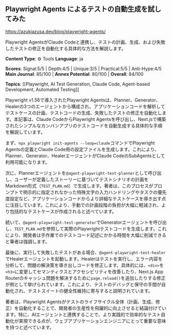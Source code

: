 ## Playwright Agents によるテストの自動生成を試してみた

https://azukiazusa.dev/blog/playwright-agents/

Playwright AgentsがClaude Codeと連携し、テストの計画、生成、および失敗したテストの修正を自動化する具体的な方法を解説します。

**Content Type**: ⚙️ Tools
**Language**: ja

**Scores**: Signal:5/5 | Depth:4/5 | Unique:3/5 | Practical:5/5 | Anti-Hype:4/5
**Main Journal**: 85/100 | **Annex Potential**: 80/100 | **Overall**: 84/100

**Topics**: [[Playwright, AI Test Generation, Claude Code, Agent-based Development, Automated Testing]]

Playwright v1.56で導入されたPlaywright Agentsは、Planner、Generator、Healerの3つのエージェントから構成され、アプリケーションコードを解析してテストケースの計画、テストコードの生成、失敗したテストの修正を自動化します。本記事は、Claude CodeからPlaywright Agentsを呼び出し、Next.jsで構築されたシンプルなカンバンアプリのテストコードを自動生成する具体的な手順を解説しています。

まず、`npx playwright init-agents --loop=claude`コマンドでPlaywright Agentsの定義とClaude Code用の設定ファイルを生成します。これにより、Planner、Generator、HealerエージェントがClaude CodeのSubAgentsとして利用可能になります。

次に、Plannerエージェントを`@agent-playwright-test-planner`として呼び出し、ユーザーが定義したストーリーに基づいてテストシナリオの計画をMarkdown形式（`TEST_PLAN.md`）で生成します。著者は、このプロセスがプロンプトで明示的に指定されなかった特殊文字の入力ハンドリングやタスクの優先度設定など、アプリケーションコードからより詳細なテストケースを導き出す点に注目しています。これにより、手動での計画段階の負担が大幅に軽減され、より包括的なテストケースが作成されると述べています。

続いて、`@agent-playwright-test-generator`でGeneratorエージェントを呼び出し、`TEST_PLAN.md`を参照して実際のPlaywrightテストコードを生成します。これにより、開発者は手作業でのテストコード記述にかかる時間を大幅に削減できると筆者は強調します。

最後に、実行して失敗したテストがある場合、`@agent-playwright-test-healer`でHealerエージェントを起動します。Healerはテストを実行し、エラー内容を分析して、問題の解決策を導き出しコードを修正します。具体的には、`<div>`を`<h3>`に変更してセマンティクスとアクセシビリティを改善したり、Next.js App Routerのキャッシュ問題を解決するために`page.reload()`を追加したりする修正が例として挙げられています。これにより、テストのデバッグと保守の手間が自動化され、テストスイートの健全性維持に寄与すると説明されています。

著者は、Playwright Agentsがテストのライフサイクル全体（計画、生成、修正）を自動化することで、開発者の生産性を飛躍的に向上させると結論付けています。特に、AIエージェントと連携することで、より実践的で効率的なテスト自動化が実現できる点が、ウェブアプリケーションエンジニアにとって重要な意味を持つと述べています。